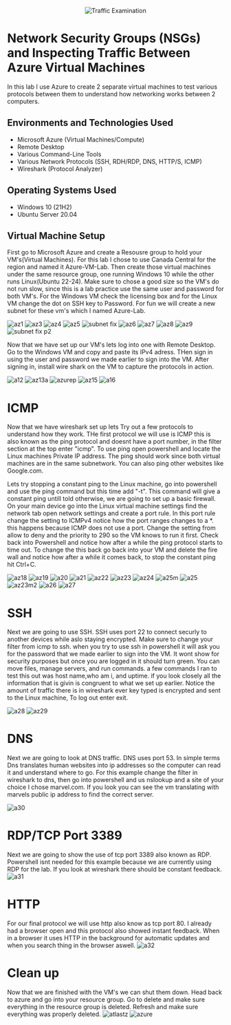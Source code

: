 <p align="center">
<img src="https://i.imgur.com/Ua7udoS.png" alt="Traffic Examination"/>
</p>

<h1>Network Security Groups (NSGs) and Inspecting Traffic Between Azure Virtual Machines</h1>
In this lab I use Azure to create 2 separate virtual machines to test various protocols between them to understand how networking works between 2 computers. <br />

<h2>Environments and Technologies Used</h2>

- Microsoft Azure (Virtual Machines/Compute)
- Remote Desktop
- Various Command-Line Tools
- Various Network Protocols (SSH, RDH/RDP, DNS, HTTP/S, ICMP)
- Wireshark (Protocol Analyzer)

<h2>Operating Systems Used </h2>

- Windows 10 (21H2)
- Ubuntu Server 20.04
<h2>Virtual Machine Setup</h2>

<p>
First go to Microsoft Azure and create a Resousre group to hold your VM's(Virtual Machines). For this lab I chose to use Canada Central for the region and named it Azure-VM-Lab. Then create those virtual machines under the same resource group, one running Windows 10 while the other runs Linux(Ubuntu 22-24). Make sure to chose a good size so the VM's do not run slow, since this is a lab practice use the same user and password for both VM's. For the Windows VM check the licensing box and for the Linux VM change the dot on SSH key to Password. For fun we will create a new subnet for these vm's which I named Azure-Lab.
  
  ![az1](https://github.com/user-attachments/assets/c337e60c-170a-45e8-989b-866e1cd3e266)
  ![az3](https://github.com/user-attachments/assets/ac4b553f-58ae-4e81-b628-5b5395ff0ae9)
  ![az4](https://github.com/user-attachments/assets/98ad793f-c983-41f0-b702-72c53f74aee0)
![az5](https://github.com/user-attachments/assets/fa81872f-567e-4dda-bacc-eedc0284e0c1)
![subnet fix](https://github.com/user-attachments/assets/5b13c858-3fe9-4439-bc84-2d2755aad109)
![az6](https://github.com/user-attachments/assets/6a07d349-b0bb-4a96-ae5c-a43b038e372f)
![az7](https://github.com/user-attachments/assets/9db869fd-49e6-438a-bd6a-af088fb07706)
 ![az8](https://github.com/user-attachments/assets/a9154785-0b45-48eb-a59b-c9055e3f2b5f)
![az9](https://github.com/user-attachments/assets/496f709b-85f3-4201-abef-cbf57771d1b6)
![subnet fix p2](https://github.com/user-attachments/assets/59cddb22-cca9-4d57-8fc7-4383e50ca377)

Now that we have set up our VM's lets log into one with Remote Desktop. Go to the Windows VM and copy and paste its IPv4 adress. THen sign in using the user and password we made earlier to sign into the VM. After signing in, install wire shark on the VM to capture the protocols in action.


![a12](https://github.com/user-attachments/assets/4aa4299b-69c8-4f96-becb-e24e72af03ca)
![az13a](https://github.com/user-attachments/assets/3ade5c5c-697e-46ed-b2b4-b19e830ee9d5)
![azurep](https://github.com/user-attachments/assets/09679b6a-1ace-4a42-9230-806c9b566096)
![az15](https://github.com/user-attachments/assets/b2c31d49-22d6-4c87-9bbc-19ac8a09e536)
![a16](https://github.com/user-attachments/assets/3b5c108f-0ccb-4218-82f8-d935080f1985)

<h1>ICMP</h1>

  Now that we have wireshark set up lets Try out a few protocols to understand how they work. THe first protocol we will use is ICMP this is also known as the ping protocol and doesnt have a port number, in the filter section at the top enter "icmp". To use ping open powershell and locate the Linux machines Private IP address. The ping should work since both virtual machines are in the same subnetwork. You can also ping other websites like Google.com.
  
  Lets try stopping a constant ping to the Linux machine, go into powershell and use the ping command but this time  add "-t". This command will give a constant ping untill told otherwise, we are going to set up a basic firewall. On your main device go into the Linux virtual machine settings find the network tab open network settings and create a port rule. In this port rule change the setting to ICMPv4 notice how the port ranges changes to a *. this happens because ICMP does not use a port. Change the setting from allow to deny and the priority to 290 so the VM knows to run it first. Check back into Powershell and notice how after a while the ping protocol starts to time out. To change the this back go back into your VM and delete the fire wall and notice how after a while it comes back, to stop the constant ping hit Ctrl+C.

![az18](https://github.com/user-attachments/assets/2ef620b8-7add-4222-a9f9-a837fbf48501)
![az19](https://github.com/user-attachments/assets/05379269-61e4-418f-9779-52263dac31ab)
![a20](https://github.com/user-attachments/assets/1afe8c5d-f125-4381-becb-52d94f0f7e6f)
![a21](https://github.com/user-attachments/assets/13af7f59-aae6-4e50-a0a6-8c7a8186b63f)
![az22](https://github.com/user-attachments/assets/86414e7d-f156-4628-a8f0-5a5098b6b86d)
![az23](https://github.com/user-attachments/assets/7a430916-cde4-42f5-9c0c-807742af5557)
![az24](https://github.com/user-attachments/assets/719c95d4-1f52-44a8-89b7-0ce91aa75c70)
![a25m](https://github.com/user-attachments/assets/0d992c6c-90c3-42ef-8d0f-3bce3f504733)
![a25](https://github.com/user-attachments/assets/90590901-22e8-45a6-835a-71df746beaa2)
![az23m2](https://github.com/user-attachments/assets/75218d96-51c4-404d-b142-406bfc97052c)
![a26](https://github.com/user-attachments/assets/ffdbe26d-9f7f-4a6b-85d7-2e3b1ec8c6e7)
![a27](https://github.com/user-attachments/assets/02d561aa-4a00-4384-8b3b-fcafcb53b331)

<h1>SSH</h1>

Next we are going to use SSH. SSH uses port 22 to connect securly to another devices while aslo staying encrypted. Make sure to change your filter from icmp to ssh. when you try to use ssh in powershell it will ask you for the password that we made earlier to sign into the VM. It wont show for security purposes but once you are logged in it should turn green. You can move files, manage servers, and run commands. a few commands I ran to test this out was host name,who am i, and uptime. if you look closely all the information that is givin is congruent to what we set up earlier. Notice the amount of traffic there is in wireshark ever key typed is encrypted and sent to the Linux machine, To log out enter exit.

![a28](https://github.com/user-attachments/assets/0b78b5b6-4af4-465f-93f0-be1c619e605d)
![az29](https://github.com/user-attachments/assets/5922afc8-ad9a-451e-86e4-4850382d33a7)

<h1>DNS</h1>

Next we are going to look at DNS traffic. DNS uses port 53. In simple terms Dns translates human websites into ip addresses so the computer can read it and understand where to go. For this example change the filter in wireshark to dns, then go into powershell and us nslookup and a site of your choice I chose marvel.com. If you look you can see the vm translating with marvels public ip address to find the correct server.

![a30](https://github.com/user-attachments/assets/cc0a88e8-dd25-429b-999e-93de0a6c8b6a)

<h1>RDP/TCP Port 3389</h1>

Next we are going to show the use of tcp port 3389 also known as RDP. Powershell isnt needed for this example because we are currently using RDP for the lab. If you look at wireshark there should be constant feedback.
![a31](https://github.com/user-attachments/assets/0e2ca87e-604a-4619-a2a1-e5d5081e7072)

<h1>HTTP</h1>

For our final protocol we will use http also know as tcp port 80. I already had a browser open and this protocol also showed instant feedback. When in a browser it uses HTTP in the background for automatic updates and when you search thing in the browser aswell.
![a32](https://github.com/user-attachments/assets/0122ce2c-7ec9-48bb-854d-d60433bb434e)

<h1>Clean up</h1>

Now that we are finished with the VM's we can shut them down. Head back to azure and go into your resource group. Go to delete and make sure everything in the resource group is deleted. Refresh and make sure everything was properly deleted.
![atlastz](https://github.com/user-attachments/assets/11da332f-e0f7-44c1-b62f-482684acaf38)
![azure](https://github.com/user-attachments/assets/c8e3d50c-7523-4aa5-abb2-775d1472f6f2)

